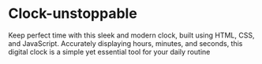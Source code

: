 # Clock-unstoppable
Keep perfect time with this sleek and modern clock, built using HTML, CSS, and JavaScript. Accurately displaying hours, minutes, and seconds, this digital clock is a simple yet essential tool for your daily routine
